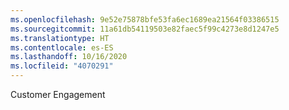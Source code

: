```yaml
---
ms.openlocfilehash: 9e52e75878bfe53fa6ec1689ea21564f03386515
ms.sourcegitcommit: 11a61db54119503e82faec5f99c4273e8d1247e5
ms.translationtype: HT
ms.contentlocale: es-ES
ms.lasthandoff: 10/16/2020
ms.locfileid: "4070291"
---
```

Customer Engagement